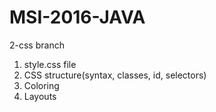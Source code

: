 # MSI-2016-JAVA

2-css branch

1. style.css file
2. CSS structure(syntax, classes, id, selectors)
3. Coloring
4. Layouts
